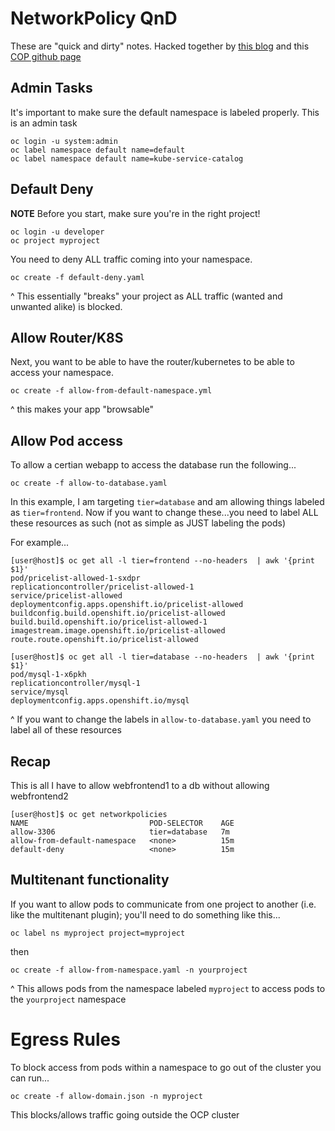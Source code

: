 # NetworkPolicy QnD

These are "quick and dirty" notes. Hacked together by [this blog](https://blog.openshift.com/network-policy-objects-action/) and this [COP github page](https://github.com/redhat-cop/openshift-toolkit/tree/master/networkpolicy)


## Admin Tasks

It's important to make sure the default namespace is labeled properly. This is an admin task

```
oc login -u system:admin
oc label namespace default name=default
oc label namespace default name=kube-service-catalog
```


## Default Deny

**NOTE** Before you start, make sure you're in the right project!

```
oc login -u developer
oc project myproject
```

You need to deny ALL traffic coming into your namespace.


```
oc create -f default-deny.yaml
```

^ This essentially "breaks" your project as ALL traffic (wanted and unwanted alike) is blocked.

## Allow Router/K8S

Next, you want to be able to have the router/kubernetes to be able to access your namespace.


```
oc create -f allow-from-default-namespace.yml
```

^ this makes your app "browsable"

## Allow Pod access

To allow a certian webapp to access the database run the following...

```
oc create -f allow-to-database.yaml
```

In this example, I am targeting `tier=database` and am allowing things labeled as `tier=frontend`. Now if you want to change these...you need to label ALL these resources as such (not as simple as JUST labeling the pods)

For example...

```
[user@host]$ oc get all -l tier=frontend --no-headers  | awk '{print $1}'
pod/pricelist-allowed-1-sxdpr
replicationcontroller/pricelist-allowed-1
service/pricelist-allowed
deploymentconfig.apps.openshift.io/pricelist-allowed
buildconfig.build.openshift.io/pricelist-allowed
build.build.openshift.io/pricelist-allowed-1
imagestream.image.openshift.io/pricelist-allowed
route.route.openshift.io/pricelist-allowed

[user@host]$ oc get all -l tier=database --no-headers  | awk '{print $1}'
pod/mysql-1-x6pkh
replicationcontroller/mysql-1
service/mysql
deploymentconfig.apps.openshift.io/mysql
```

^ If you want to change the labels in `allow-to-database.yaml` you need to label all of these resources


## Recap

This is all I have to allow webfrontend1 to a db without allowing webfrontend2


```
[user@host]$ oc get networkpolicies
NAME                           POD-SELECTOR    AGE
allow-3306                     tier=database   7m
allow-from-default-namespace   <none>          15m
default-deny                   <none>          15m
```


## Multitenant functionality

If you want to allow pods to communicate from one project to another (i.e. like the multitenant plugin); you'll need to do something like this...

```
oc label ns myproject project=myproject
```

then

```
oc create -f allow-from-namespace.yaml -n yourproject
```

^ This allows pods from the namespace labeled `myproject` to access pods to the `yourproject` namespace

# Egress Rules

To block access from pods within a namespace to go out of the cluster you can run...

```
oc create -f allow-domain.json -n myproject
```

This blocks/allows traffic going outside the OCP cluster
